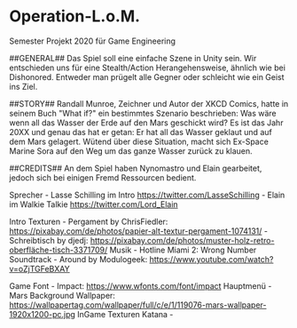 # Operation-L.o.M.
Semester Projekt 2020 für Game Engineering

##GENERAL##
Das Spiel soll eine einfache Szene in Unity sein. Wir entschieden uns für eine Stealth/Action Herangehensweise, ähnlich wie bei Dishonored. Entweder man prügelt alle Gegner oder schleicht wie ein Geist ins Ziel.

##STORY##
Randall Munroe, Zeichner und Autor der XKCD Comics, hatte in seinem Buch "What if?" ein bestimmtes Szenario beschrieben: Was wäre wenn all das Wasser der Erde auf den Mars geschickt wird?
Es ist das Jahr 20XX und genau das hat er getan: Er hat all das Wasser geklaut und auf dem Mars gelagert. Wütend über diese Situation, macht sich Ex-Space Marine Sora auf den Weg um das ganze Wasser zurück zu klauen.


##CREDITS##
An dem Spiel haben Nynomastro und Elain gearbeitet, jedoch sich bei einigen Fremd Ressourcen bedient.

  Sprecher
    - Lasse Schilling im Intro https://twitter.com/LasseSchilling
    - Elain im Walkie Talkie https://twitter.com/Lord_Elain

  
  Intro
   Texturen
      - Pergament by ChrisFiedler: https://pixabay.com/de/photos/papier-alt-textur-pergament-1074131/
      - Schreibtisch by djedj: https://pixabay.com/de/photos/muster-holz-retro-oberfläche-tisch-3371709/
   Musik
      - Hotline Miami 2: Wrong Number Soundtrack - Around by Modulogeek: https://www.youtube.com/watch?v=oZjTGFeBXAY 
      
  Game
    Font
      - Impact: https://www.wfonts.com/font/impact
    Hauptmenü
      - Mars Background Wallpaper: https://wallpapertag.com/wallpaper/full/c/e/1/119076-mars-wallpaper-1920x1200-pc.jpg
    InGame Texturen
      Katana
        - 
      
     
